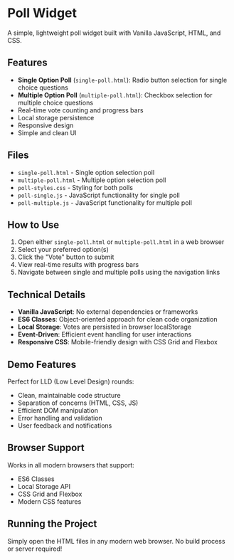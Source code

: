 # Poll Widget

A simple, lightweight poll widget built with Vanilla JavaScript, HTML, and CSS.

## Features

- **Single Option Poll** (`single-poll.html`): Radio button selection for single choice questions
- **Multiple Option Poll** (`multiple-poll.html`): Checkbox selection for multiple choice questions
- Real-time vote counting and progress bars
- Local storage persistence
- Responsive design
- Simple and clean UI

## Files

- `single-poll.html` - Single option selection poll
- `multiple-poll.html` - Multiple option selection poll
- `poll-styles.css` - Styling for both polls
- `poll-single.js` - JavaScript functionality for single poll
- `poll-multiple.js` - JavaScript functionality for multiple poll

## How to Use

1. Open either `single-poll.html` or `multiple-poll.html` in a web browser
2. Select your preferred option(s)
3. Click the "Vote" button to submit
4. View real-time results with progress bars
5. Navigate between single and multiple polls using the navigation links

## Technical Details

- **Vanilla JavaScript**: No external dependencies or frameworks
- **ES6 Classes**: Object-oriented approach for clean code organization
- **Local Storage**: Votes are persisted in browser localStorage
- **Event-Driven**: Efficient event handling for user interactions
- **Responsive CSS**: Mobile-friendly design with CSS Grid and Flexbox

## Demo Features

Perfect for LLD (Low Level Design) rounds:

- Clean, maintainable code structure
- Separation of concerns (HTML, CSS, JS)
- Efficient DOM manipulation
- Error handling and validation
- User feedback and notifications

## Browser Support

Works in all modern browsers that support:

- ES6 Classes
- Local Storage API
- CSS Grid and Flexbox
- Modern CSS features

## Running the Project

Simply open the HTML files in any modern web browser. No build process or server required!
